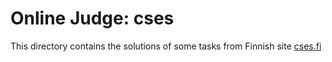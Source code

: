 # Online Judge: cses

This directory contains the solutions of some tasks from Finnish site [cses.fi](https://cses.fi)
